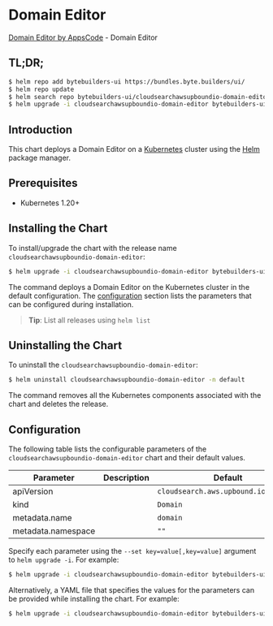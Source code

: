 # Domain Editor

[Domain Editor by AppsCode](https://byte.builders) - Domain Editor

## TL;DR;

```bash
$ helm repo add bytebuilders-ui https://bundles.byte.builders/ui/
$ helm repo update
$ helm search repo bytebuilders-ui/cloudsearchawsupboundio-domain-editor --version=v0.4.18
$ helm upgrade -i cloudsearchawsupboundio-domain-editor bytebuilders-ui/cloudsearchawsupboundio-domain-editor -n default --create-namespace --version=v0.4.18
```

## Introduction

This chart deploys a Domain Editor on a [Kubernetes](http://kubernetes.io) cluster using the [Helm](https://helm.sh) package manager.

## Prerequisites

- Kubernetes 1.20+

## Installing the Chart

To install/upgrade the chart with the release name `cloudsearchawsupboundio-domain-editor`:

```bash
$ helm upgrade -i cloudsearchawsupboundio-domain-editor bytebuilders-ui/cloudsearchawsupboundio-domain-editor -n default --create-namespace --version=v0.4.18
```

The command deploys a Domain Editor on the Kubernetes cluster in the default configuration. The [configuration](#configuration) section lists the parameters that can be configured during installation.

> **Tip**: List all releases using `helm list`

## Uninstalling the Chart

To uninstall the `cloudsearchawsupboundio-domain-editor`:

```bash
$ helm uninstall cloudsearchawsupboundio-domain-editor -n default
```

The command removes all the Kubernetes components associated with the chart and deletes the release.

## Configuration

The following table lists the configurable parameters of the `cloudsearchawsupboundio-domain-editor` chart and their default values.

|     Parameter      | Description |                     Default                     |
|--------------------|-------------|-------------------------------------------------|
| apiVersion         |             | <code>cloudsearch.aws.upbound.io/v1beta1</code> |
| kind               |             | <code>Domain</code>                             |
| metadata.name      |             | <code>domain</code>                             |
| metadata.namespace |             | <code>""</code>                                 |


Specify each parameter using the `--set key=value[,key=value]` argument to `helm upgrade -i`. For example:

```bash
$ helm upgrade -i cloudsearchawsupboundio-domain-editor bytebuilders-ui/cloudsearchawsupboundio-domain-editor -n default --create-namespace --version=v0.4.18 --set apiVersion=cloudsearch.aws.upbound.io/v1beta1
```

Alternatively, a YAML file that specifies the values for the parameters can be provided while
installing the chart. For example:

```bash
$ helm upgrade -i cloudsearchawsupboundio-domain-editor bytebuilders-ui/cloudsearchawsupboundio-domain-editor -n default --create-namespace --version=v0.4.18 --values values.yaml
```
